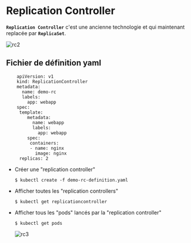 # Replication Controller
**`Replication Controller`** c'est une ancienne technologie et qui maintenant replacée par **`ReplicaSet`**.

   ![rc2](../../images/rc2.PNG)
## Fichier de définition yaml
```
    apiVersion: v1
    kind: ReplicationController
    metadata:
      name: demo-rc
      labels:
        app: webapp
    spec:
     template:
        metadata:
          name: webapp
          labels:
            app: webapp
        spec:
         containers:
         - name: nginx
           image: nginx
     replicas: 2
```
  - Créer une "replication controller"
    ```
    $ kubectl create -f demo-rc-definition.yaml
    ```
  - Afficher toutes les "replication controllers"
    ```
    $ kubectl get replicationcontroller
    ```
  - Afficher tous les "pods" lancés par la "replication controller"
    ```
    $ kubectl get pods
    ```
    ![rc3](../../images/rc3.PNG)